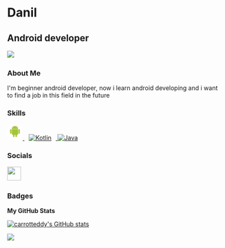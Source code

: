 Danil
=============================================================================================================================

Android developer
-----------------

<a href="https://www.github.com/carrotteddy" target="_blank" rel="noreferrer"><img
src="https://img.shields.io/github/followers/carrotteddy?logo=github&style=for-the-badge&color=0891b2&labelColor=27272a" /></a>

### __About Me__
I'm beginner android developer, now i learn android developing and i want to find a job in this field in the future

### Skills

<p align="left">
<a href="https://developer.android.com" target="_blank" rel="noreferrer">
 <img src="https://raw.githubusercontent.com/devicons/devicon/master/icons/android/android-original-wordmark.svg" alt="android" width="36" height="36"/> </a>
<a href="https://kotlinlang.org/" target="_blank" rel="noreferrer">
<img src="https://raw.githubusercontent.com/danielcranney/readme-generator/main/public/icons/skills/kotlin-colored.svg" width="36" height="36" alt="Kotlin" style="margin: 0 10px;" />
</a>
<a href="https://www.oracle.com/java/" target="_blank" rel="noreferrer"><img src="https://raw.githubusercontent.com/danielcranney/readme-generator/main/public/icons/skills/java-colored.svg" width="36" height="36" alt="Java" />
</a></p>

### Socials

<p align="left"> <a href="https://www.github.com/carrotteddy" target="_blank" rel="noreferrer"> <picture> <source media="(prefers-color-scheme: dark)" srcset="https://raw.githubusercontent.com/danielcranney/readme-generator/main/public/icons/socials/github-dark.svg" /> <source media="(prefers-color-scheme: light)" srcset="https://raw.githubusercontent.com/danielcranney/readme-generator/main/public/icons/socials/github.svg" /> <img src="https://raw.githubusercontent.com/danielcranney/readme-generator/main/public/icons/socials/github.svg" width="32" height="32" /> </picture> </a>
</p>

### Badges

<b>My GitHub Stats</b>

<a href="http://www.github.com/carrotteddy"><img src="https://github-readme-stats.vercel.app/api?username=carrotteddy&show_icons=true&hide=&count_private=true&title_color=3382ed&text_color=ffffff&icon_color=0891b2&bg_color=27272a&hide_border=true&show_icons=true" alt="carrotteddy's GitHub stats" /></a>

<a href="http://www.github.com/carrotteddy"><img src="https://github-readme-streak-stats.herokuapp.com/?user=carrotteddy&stroke=ffffff&background=27272a&ring=3382ed&fire=3382ed&currStreakNum=ffffff&currStreakLabel=3382ed&sideNums=ffffff&sideLabels=ffffff&dates=ffffff&hide_border=true" /></a>
